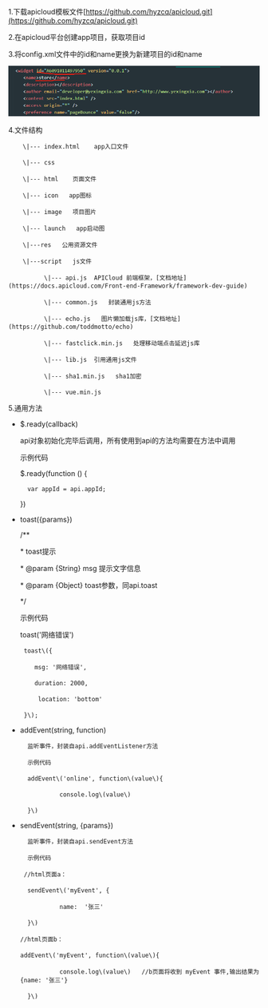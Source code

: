 1.下载apicloud模板文件[https://github.com/hyzcq/apicloud.git](https://github.com/hyzcq/apicloud.git)

2.在apicloud平台创建app项目，获取项目id

3.将config.xml文件中的id和name更换为新建项目的id和name

![](/assets/apicloud-config.png)

4.文件结构

```
    \|--- index.html    app入口文件

    \|--- css

    \|--- html    页面文件

    \|--- icon   app图标

    \|--- image   项目图片

    \|--- launch   app启动图

    \|---res   公用资源文件

    \|---script   js文件

          \|--- api.js  APICloud 前端框架，[文档地址](https://docs.apicloud.com/Front-end-Framework/framework-dev-guide)

          \|--- common.js   封装通用js方法

          \|--- echo.js   图片懒加载js库，[文档地址](https://github.com/toddmotto/echo)

          \|--- fastclick.min.js   处理移动端点击延迟js库

          \|--- lib.js  引用通用js文件

          \|--- sha1.min.js   sha1加密

          \|--- vue.min.js
```

5.通用方法

* $.ready\(callback\)

  api对象初始化完毕后调用，所有使用到api的方法均需要在方法中调用

  示例代码

  $.ready\(function \(\) {

  ```
    var appId = api.appId;
  ```

  }\)

* toast\({params}\)

  /\*\*

  \* toast提示

  \* @param {String} msg 提示文字信息

  \* @param {Object} toast参数，同api.toast

  \*/

  示例代码

  toast\('网络错误'\)

       toast\({

          msg: '网络错误',

          duration: 2000,

           location: 'bottom'

       }\);

* addEvent\(string, function\)

        监听事件，封装自api.addEventListener方法

        示例代码

        addEvent\('online', function\(value\){

                 console.log\(value\)

        }\)

* sendEvent\(string, {params}\)

        监听事件，封装自api.sendEvent方法

        示例代码

       //html页面a：

        sendEvent\('myEvent', {

                 name:  '张三'

        }\)

      //html页面b：

      addEvent\('myEvent', function\(value\){

                 console.log\(value\)   //b页面将收到 myEvent 事件,输出结果为{name: '张三'}

        }\)

